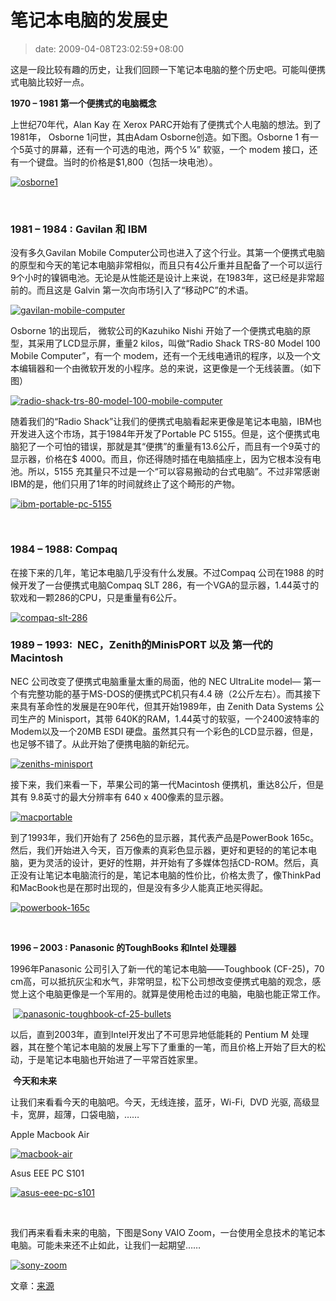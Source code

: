 # 笔记本电脑的发展史
>date: 2009-04-08T23:02:59+08:00


这是一段比较有趣的历史，让我们回顾一下笔记本电脑的整个历史吧。可能叫便携式电脑比较好一点。


**1970 – 1981 第一个便携式的电脑概念**


上世纪70年代，Alan Kay 在 Xerox PARC开始有了便携式个人电脑的想法。到了1981年， Osborne 1问世，其由Adam Osborne创造。如下图。Osborne 1 有一个5英寸的屏幕，还有一个可选的电池，两个5 ¼” 软驱，一个 modem 接口，还有一个键盘。当时的价格是$1,800（包括一块电池）。


[![osborne1](/assets/images/coolshell.cn/wp-content/uploads/2009/04/osborne1.jpg "osborne1")](/assets/images/coolshell.cn/wp-content/uploads/2009/04/osborne1.jpg)


 


### 1981 – 1984 : Gavilan 和 IBM


没有多久Gavilan Mobile Computer公司也进入了这个行业。其第一个便携式电脑的原型和今天的笔记本电脑非常相似，而且只有4公斤重并且配备了一个可以运行9个小时的镍镉电池。无论是从性能还是设计上来说，在1983年，这已经是非常超前的。而且这是 Galvin 第一次向市场引入了“移动PC”的术语。


[![gavilan-mobile-computer](/assets/images/coolshell.cn/wp-content/uploads/2009/04/gavilan-mobile-computer.jpg "gavilan-mobile-computer")](/assets/images/coolshell.cn/wp-content/uploads/2009/04/gavilan-mobile-computer.jpg)


Osborne 1的出现后， 微软公司的Kazuhiko Nishi 开始了一个便携式电脑的原型，其采用了LCD显示屏，重量2 kilos，叫做“Radio Shack TRS-80 Model 100 Mobile Computer”，有一个 modem，还有一个无线电通讯的程序，以及一个文本编辑器和一个由微软开发的小程序。总的来说，这更像是一个无线装置。（如下图）


[![radio-shack-trs-80-model-100-mobile-computer](/assets/images/coolshell.cn/wp-content/uploads/2009/04/radio-shack-trs-80-model-100-mobile-computer.jpg "radio-shack-trs-80-model-100-mobile-computer")](/assets/images/coolshell.cn/wp-content/uploads/2009/04/radio-shack-trs-80-model-100-mobile-computer.jpg)


随着我们的“Radio Shack”让我们的便携式电脑看起来更像是笔记本电脑，IBM也开发进入这个市场，其于1984年开发了Portable PC 5155。但是，这个便携式电脑犯了一个可怕的错误，那就是其“便携”的重量有13.6公斤，而且有一个9英寸的显示器，价格在$ 4000。而且，你还得随时插在电脑插座上，因为它根本没有电池。所以，5155 充其量只不过是一个“可以容易搬动的台式电脑”。不过非常感谢IBM的是，他们只用了1年的时间就终止了这个畸形的产物。


[![ibm-portable-pc-5155](/assets/images/coolshell.cn/wp-content/uploads/2009/04/ibm-portable-pc-5155.jpg "ibm-portable-pc-5155")](/assets/images/coolshell.cn/wp-content/uploads/2009/04/ibm-portable-pc-5155.jpg)


 


### 1984 – 1988: Compaq


在接下来的几年，笔记本电脑几乎没有什么发展。不过Compaq 公司在1988 的时候开发了一台便携式电脑Compaq SLT 286，有一个VGA的显示器，1.44英寸的软戏和一颗286的CPU，只是重量有6公斤。


[![compaq-slt-286](/assets/images/coolshell.cn/wp-content/uploads/2009/04/compaq-slt-286.jpg "compaq-slt-286")](/assets/images/coolshell.cn/wp-content/uploads/2009/04/compaq-slt-286.jpg)


### 


### 1989 – 1993:  NEC，Zenith的MinisPORT 以及 第一代的Macintosh


NEC 公司改变了便携式电脑重量太重的局面，他的 NEC UltraLite model— 第一个有完整功能的基于MS-DOS的便携式PC机只有4.4 磅（2公斤左右）。而其接下来具有革命性的发展是在90年代，但其开始1989年，由 Zenith Data Systems 公司生产的 Minisport，其带 640K的RAM，1.44英寸的软驱，一个2400波特率的Modem以及一个20MB ESDI 硬盘。虽然其只有一个彩色的LCD显示器，但是，也足够不错了。从此开始了便携电脑的新纪元。


[![zeniths-minisport](/assets/images/coolshell.cn/wp-content/uploads/2009/04/zeniths-minisport.jpg "zeniths-minisport")](/assets/images/coolshell.cn/wp-content/uploads/2009/04/zeniths-minisport.jpg)


接下来，我们来看一下，苹果公司的第一代Macintosh 便携机，重达8公斤，但是其有 9.8英寸的最大分辨率有 640 x 400像素的显示器。


[![macportable](/assets/images/coolshell.cn/wp-content/uploads/2009/04/macportable.jpg "macportable")](/assets/images/coolshell.cn/wp-content/uploads/2009/04/macportable.jpg)


到了1993年，我们开始有了 256色的显示器，其代表产品是PowerBook 165c。然后，我们开始进入今天，百万像素的真彩色显示器，更好和更轻的的笔记本电脑，更为灵活的设计，更好的性期，并开始有了多媒体包括CD-ROM。然后，真正没有让笔记本电脑流行的是，笔记本电脑的性价比，价格太贵了，像ThinkPad和MacBook也是在那时出现的，但是没有多少人能真正地买得起。


[![powerbook-165c](/assets/images/coolshell.cn/wp-content/uploads/2009/04/powerbook-165c.jpg "powerbook-165c")](/assets/images/coolshell.cn/wp-content/uploads/2009/04/powerbook-165c.jpg)


 


**1996 – 2003 : Panasonic 的ToughBooks 和Intel 处理器**


1996年Panasonic 公司引入了新一代的笔记本电脑——Toughbook (CF-25)，70 cm高，可以抵抗灰尘和水气，非常明显，松下公司想改变便携式电脑的观念，感觉上这个电脑更像是一个军用的。就算是使用枪击过的电脑，电脑也能正常工作。


 [![panasonic-toughbook-cf-25-bullets](/assets/images/coolshell.cn/wp-content/uploads/2009/04/panasonic-toughbook-cf-25-bullets.jpg "panasonic-toughbook-cf-25-bullets")](/assets/images/coolshell.cn/wp-content/uploads/2009/04/panasonic-toughbook-cf-25-bullets.jpg)


以后，直到2003年，直到Intel开发出了不可思异地低能耗的 Pentium M 处理器，其在整个笔记本电脑的发展上写下了重重的一笔，而且价格上开始了巨大的松动，于是笔记本电脑也开始进了一平常百姓家里。


 **今天和未来**


让我们来看看今天的电脑吧。今天，无线连接，蓝牙，Wi-Fi,  DVD 光驱, 高级显卡，宽屏，超薄，口袋电脑，……


Apple Macbook Air


[![macbook-air](/assets/images/coolshell.cn/wp-content/uploads/2009/04/macbook-air.jpg "macbook-air")](/assets/images/coolshell.cn/wp-content/uploads/2009/04/macbook-air.jpg)


Asus EEE PC S101


[![asus-eee-pc-s101](/assets/images/coolshell.cn/wp-content/uploads/2009/04/asus-eee-pc-s101.jpg "asus-eee-pc-s101")](/assets/images/coolshell.cn/wp-content/uploads/2009/04/asus-eee-pc-s101.jpg)


 


我们再来看看未来的电脑，下图是Sony VAIO Zoom，一台使用全息技术的笔记本电脑。可能未来还不止如此，让我们一起期望……


[![sony-zoom](/assets/images/coolshell.cn/wp-content/uploads/2009/04/sony-zoom.jpg "sony-zoom")](/assets/images/coolshell.cn/wp-content/uploads/2009/04/sony-zoom.jpg)


文章：[来源](http://www.geekwithlaptop.com/laptop-revolution-where-size-does-mater-a-whole-lot/)



